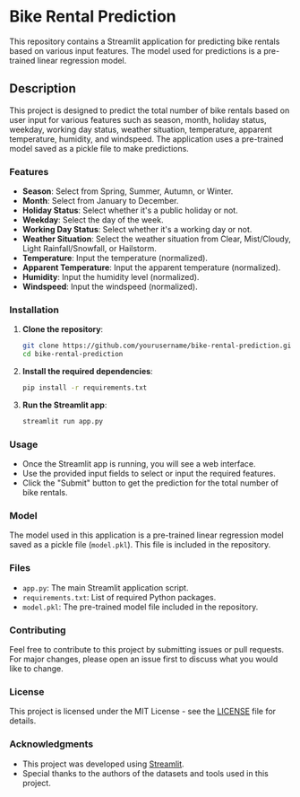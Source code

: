# Bike Rental Prediction

This repository contains a Streamlit application for predicting bike rentals based on various input features. The model used for predictions is a pre-trained linear regression model.

## Description

This project is designed to predict the total number of bike rentals based on user input for various features such as season, month, holiday status, weekday, working day status, weather situation, temperature, apparent temperature, humidity, and windspeed. The application uses a pre-trained model saved as a pickle file to make predictions.

### Features

- **Season**: Select from Spring, Summer, Autumn, or Winter.
- **Month**: Select from January to December.
- **Holiday Status**: Select whether it's a public holiday or not.
- **Weekday**: Select the day of the week.
- **Working Day Status**: Select whether it's a working day or not.
- **Weather Situation**: Select the weather situation from Clear, Mist/Cloudy, Light Rainfall/Snowfall, or Hailstorm.
- **Temperature**: Input the temperature (normalized).
- **Apparent Temperature**: Input the apparent temperature (normalized).
- **Humidity**: Input the humidity level (normalized).
- **Windspeed**: Input the windspeed (normalized).

### Installation

1. **Clone the repository**:
    ```sh
    git clone https://github.com/yourusername/bike-rental-prediction.git
    cd bike-rental-prediction
    ```

2. **Install the required dependencies**:
    ```sh
    pip install -r requirements.txt
    ```

3. **Run the Streamlit app**:
    ```sh
    streamlit run app.py
    ```

### Usage

- Once the Streamlit app is running, you will see a web interface.
- Use the provided input fields to select or input the required features.
- Click the "Submit" button to get the prediction for the total number of bike rentals.

### Model

The model used in this application is a pre-trained linear regression model saved as a pickle file (`model.pkl`). This file is included in the repository.

### Files

- `app.py`: The main Streamlit application script.
- `requirements.txt`: List of required Python packages.
- `model.pkl`: The pre-trained model file included in the repository.

### Contributing

Feel free to contribute to this project by submitting issues or pull requests. For major changes, please open an issue first to discuss what you would like to change.

### License

This project is licensed under the MIT License - see the [LICENSE](LICENSE) file for details.

### Acknowledgments

- This project was developed using [Streamlit](https://www.streamlit.io/).
- Special thanks to the authors of the datasets and tools used in this project.

